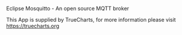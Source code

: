 
Eclipse Mosquitto - An open source MQTT broker

This App is supplied by TrueCharts, for more information please visit https://truecharts.org
